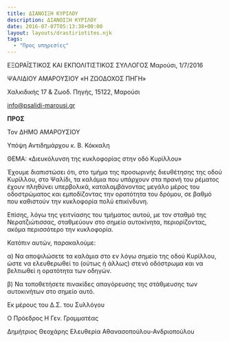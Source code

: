 ```yaml
---
title: ΔΙΑΝΟΙΞΗ ΚΥΡΙΛΟΥ
description: ΔΙΑΝΟΙΞΗ ΚΥΡΙΛΟΥ
date: 2016-07-07T05:13:38+00:00
layout: layouts/drastiriotites.njk
tags:
  - "Προς υπηρεσίες"
---
```


<!-- excerpt -->

ΕΞΩΡΑΪΣΤΙΚΟΣ ΚΑΙ ΕΚΠΟΛΙΤΙΣΤΙΚΟΣ ΣΥΛΛΟΓΟΣ Μαρούσι, 1/7/2016

ΨΑΛΙΔΙΟΥ ΑΜΑΡΟΥΣΙΟΥ «Η ΖΩΟΔΟΧΟΣ ΠΗΓΗ»

Χαλκιδικής 17 &amp; Ζωοδ. Πηγής, 15122, Μαρούσι

<info@psalidi-marousi.gr>

**ΠΡΟΣ**

Τον ΔΗΜΟ ΑΜΑΡΟΥΣΙΟΥ

Υπόψη Αντιδημάρχου κ. Β. Κόκκαλη

ΘΕΜΑ: «Διευκόλυνση της κυκλοφορίας στην οδό Κυρίλλου»

Έχουμε διαπιστώσει ότι, στο τμήμα της προσωρινής διευθέτησης της οδού Κυρίλλου, στο Ψαλίδι, τα καλάμια που υπάρχουν στα πρανή του ρέματος έχουν πληθύνει υπερβολικά, καταλαμβάνοντας μεγάλο μέρος του οδοστρώματος και εμποδίζοντας την ορατότητα του δρόμου, σε βαθμό που καθιστούν την κυκλοφορία πολύ επικίνδυνη.

Επίσης, λόγω της γειτνίασης του τμήματος αυτού, με τον σταθμό της Νερατζιώτισσας, σταθμεύουν στο σημείο αυτοκίνητα, περιορίζοντας, ακόμα περισσότερο την κυκλοφορία.

Κατόπιν αυτών, παρακαλούμε:

α) Να αποψιλώσετε τα καλάμια στο εν λόγω σημείο της οδού Κυρίλλου, ώστε να ελευθερωθεί το (ούτως ή άλλως) στενό οδόστρωμα και να βελτιωθεί η ορατότητα των οδηγών.

β) Να τοποθετήσετε πινακίδες απαγόρευσης της στάθμευσης των αυτοκινήτων στο σημείο αυτό.

Εκ μέρους του Δ.Σ. του Συλλόγου

Ο Πρόεδρος Η Γεν. Γραμματέας

Δημήτριος Θεοχάρης Ελευθερία Αθανασοπούλου-Ανδριοπούλου
